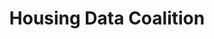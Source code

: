 ---
layout: default
location: New York City
shortname: housing_data_coalition
tags:
- Aggregator
title: Housing Data Coalition
url: https://www.housingdatanyc.org/
uuid: recFHBF5L3BuY5qEU
---